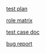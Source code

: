 [test plan](https://docs.google.com/document/d/1QZTJf6hzk1STAHzPgGO0jz8FmCtVePhx/edit?usp=sharing&ouid=105590121744669144913&rtpof=true&sd=true)

[role matrix](https://docs.google.com/spreadsheets/d/1Q5Xs_S9E2QeMtiGFELMAktlyjPnVMYNB/edit?usp=sharing&ouid=105590121744669144913&rtpof=true&sd=true)

[test case doc](https://docs.google.com/spreadsheets/d/1-ShKoGuB0DFWITsbe76ECoD0pduiGBJC/edit?usp=sharing&ouid=105590121744669144913&rtpof=true&sd=true)

[bug report](https://docs.google.com/document/d/1xUzF7KR8sKOF1P2U_2scLU0SmQn1Rjuu/edit?usp=sharing&ouid=105590121744669144913&rtpof=true&sd=true)
